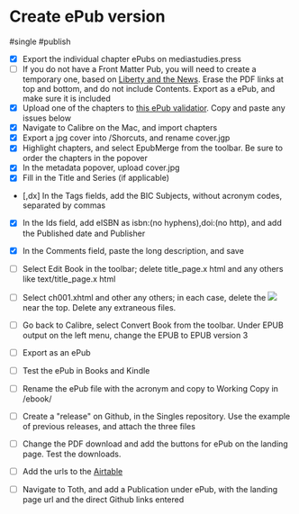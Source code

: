 # Create ePub version

#single #publish

- [x] Export the individual chapter ePubs on mediastudies.press
- [ ] If you do not have a Front Matter Pub, you will need to create a temporary one, based on [Liberty and the News](https://www.mediastudies.press/pub/mzxa3wgv/release/4). Erase the PDF links at top and bottom, and do not include Contents. Export as a ePub, and make sure it is included
- [x] Upload one of the chapters to [this ePub validatior](https://www.ebookit.com/tools/bp/Bo/eBookIt/epub-validator). Copy and paste any issues below
- [x] Navigate to Calibre on the Mac, and import chapters
- [x] Export a jpg cover into /Shorcuts, and rename cover.jgp
- [x] Highlight chapters, and select EpubMerge from the toolbar. Be sure to order the chapters in the popover
- [x] In the metadata popover, upload cover.jpg
- [x] Fill in the Title and Series (if applicable)
- [,dx] In the Tags fields, add the BIC Subjects, without acronym codes, separated by commas
- [x] In the Ids field, add eISBN as isbn:(no hyphens),doi:(no http), and add the Published date and Publisher
- [x] In the Comments field, paste the long description, and save
- [ ] Select Edit Book in the toolbar; delete title_page.x html and any others like text/title_page.x html
- [ ] Select ch001.xhtml and other any others; in each case, delete the <img src=…> near the top. Delete any extraneous files.
- [ ] Go back to Calibre, select Convert Book from the toolbar. Under EPUB output on the left menu, change the EPUB to EPUB version 3
- [ ] Export as an ePub
- [ ] Test the ePub in Books and Kindle
- [ ] Rename the ePub file with the acronym and copy to Working Copy in /ebook/
- [ ] Create a "release" on Github, in the Singles repository. Use the example of previous releases, and attach the three files
- [ ] Change the PDF download and add the buttons for ePub on the landing page. Test the downloads.
- [ ] Add the urls to the [Airtable](x-icabmobile://x-callback-url/open?url=https://airtable.com/appPjI0eV14CIXQLh/tblnzCOtlepm5AvFS/viwApIryc4XK0bA57?blocks=hide)
- [ ] Navigate to Toth, and add a Publication under ePub, with the landing page url and the direct Github links entered

